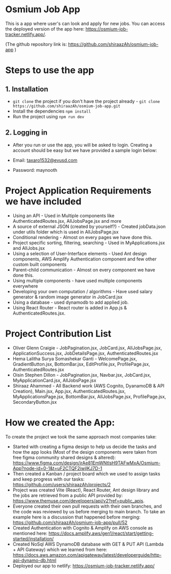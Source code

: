# Osmium Job App

This is a app where user's can look and apply for new jobs. You can access the deployed version of the app here: https://osmium-job-tracker.netlify.app/. 

(The github repository link is: https://github.com/shiraazAh/osmium-job-app )

# Steps to use the app

## 1. Installation

- `git clone` the project if you don't have the project already - `git clone https://github.com/shiraazAh/osmium-job-app.git`
- Install the dependencies `npm install`
- Run the project using `npm run dev`

## 2. Logging in

- After you run or use the app, you will be asked to login. Creating a account should be easy but we have provided a sample login below:

- Email: taxaro1532@evusd.com
- Password: maynooth

# Project Application Requirements we have included

- Using an API - Used in Multiple components like AuthenticatedRoutes.jsx, AllJobsPage.jsx and more
- A source of external JSON (created by yourself?) - Created jobData.json under utils folder which is used in AllJobsPage.jsx
- Conditional rendering - Almost on every pages we have done this.
- Project specific sorting, filtering, searching - Used in MyApplications.jsx and AllJobs.jsx
- Using a selection of User-Interface elements - Used Ant design components, AWS Amplify Authentication component and few other custom built components
- Parent-child communication - Almost on every component we have done this.
- Using multiple components - have used multiple components everywhere
- Developing your own computation / algorithms - Have used salary generator & random image generator in JobCard.jsx
- Using a database - used dynamodb to add applied job.
- Using React Router - React router is added in App.js & AuthenticatedRoutes.jsx.

# Project Contribution List

- Oliver Glenn Craigie - JobPagination.jsx, JobCard.jsx, AllJobsPage.jsx, ApplicationSuccess.jsx, JobDetailsPage.jsx, AuthenticatedRoutes.jsx
- Hema Lalitha Surya Somashekar Ganti - WelcomePage.jsx, GradientButton.jsx, BottomBar.jsx, EditProfile.jsx, ProfilePage.jsx, AuthenticatedRoutes.jsx
- Oisin Stephen Dillon - JobPagination.jsx, Navbar.jsx, JobCard.jsx, MyApplicationCard.jsx, AllJobsPage.jsx
- Shiraaz Ahammed - All Backend work (AWS Cognito, DyanamoDB & API Creation), Main.jsx, App.jsx, AuthenticatedRoutes.jsx, MyApplicationsPage.jsx, BottomBar.jsx, AllJobsPage.jsx, ProfilePage.jsx, SecondaryButton.jsx


# How we created the App:

To create the project we took the same approach most companies take:

- Started with creating a figma design to help us decide the tasks and how the app looks (Most of the design components were taken from free figma community shared designs & altered): https://www.figma.com/design/irAe81EmWNtlsH9TAFwMxA/Osmium-App?node-id=0-1&t=uF2CTQF2iwjlKJ7D-1
- Then created a Kanban / project board which we used to assign tasks and keep progress with our tasks: https://github.com/users/shiraazAh/projects/2
- Project was created Vite (React), React Router, Ant design library and the jobs are retrieved from a public API provided by: https://www.themuse.com/developers/api/v2?ref=public_apis.
- Everyone created their own pull requests with their own branches, and the code was reviewed by us before merging to main branch. To take an example here is a discussion that happened before merging: https://github.com/shiraazAh/osmium-job-app/pull/52
- Created Authentication with Cognito & Amplify on AWS console as mentioned here: https://docs.amplify.aws/gen1/react/start/getting-started/installation/
- Created NoSql AWS DynamoDB database with GET & PUT API (Lambda + API Gateway) which we learned from here: https://docs.aws.amazon.com/apigateway/latest/developerguide/http-api-dynamo-db.html
- Deployed our app to netlify: https://osmium-job-tracker.netlify.app/
